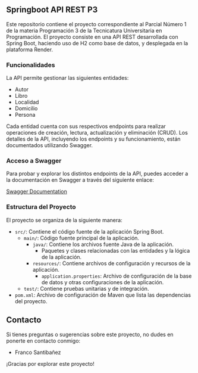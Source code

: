 ## Springboot API REST P3

Este repositorio contiene el proyecto correspondiente al Parcial Número 1 de la materia Programación 3 de la Tecnicatura Universitaria en Programación. El proyecto consiste en una API REST desarrollada con Spring Boot, haciendo uso de H2 como base de datos, y desplegada en la plataforma Render.

### Funcionalidades

La API permite gestionar las siguientes entidades:

- Autor
- Libro
- Localidad
- Domicilio
- Persona

Cada entidad cuenta con sus respectivos endpoints para realizar operaciones de creación, lectura, actualización y eliminación (CRUD). Los detalles de la API, incluyendo los endpoints y su funcionamiento, están documentados utilizando Swagger.

### Acceso a Swagger

Para probar y explorar los distintos endpoints de la API, puedes acceder a la documentación en Swagger a través del siguiente enlace:

[Swagger Documentation](https://springboot-api-p3-jkyk.onrender.com/swagger-ui/index.html)

### Estructura del Proyecto

El proyecto se organiza de la siguiente manera:

- `src/`: Contiene el código fuente de la aplicación Spring Boot.
  - `main/`: Código fuente principal de la aplicación.
    - `java/`: Contiene los archivos fuente Java de la aplicación.
      - Paquetes y clases relacionadas con las entidades y la lógica de la aplicación.
    - `resources/`: Contiene archivos de configuración y recursos de la aplicación.
      - `application.properties`: Archivo de configuración de la base de datos y otras configuraciones de la aplicación.
  - `test/`: Contiene pruebas unitarias y de integración.
- `pom.xml`: Archivo de configuración de Maven que lista las dependencias del proyecto.
## Contacto

Si tienes preguntas o sugerencias sobre este proyecto, no dudes en ponerte en contacto conmigo:

- Franco Santibañez

¡Gracias por explorar este proyecto!
